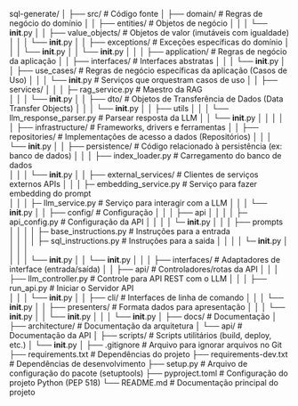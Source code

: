 sql-generate/
│
├── src/                                                     # Código fonte
│   ├── domain/                                              # Regras de negócio do domínio
│   │   ├── entities/                                        # Objetos de negócio
│   │   │   └── __init__.py
│   │   ├── value_objects/                                   # Objetos de valor (imutáveis com igualdade)
│   │   │   └── __init__.py
│   │   ├── exceptions/                                      # Exceções específicas do domínio
│   │   │   └── __init__.py
│   │   └── __init__.py
│   │
│   ├── application/                                         # Regras de negócio da aplicação
│   │   ├── interfaces/                                      # Interfaces abstratas
│   │   │   └── __init__.py
│   │   ├── use_cases/                                       # Regras de negócio específicas da aplicação (Casos de Uso)
│   │   │   └── __init__.py                                  # Serviços que orquestram casos de uso
│   │   ├── services/
│   │   │   ├─ rag_service.py                                # Maestro da RAG                            
│   │   │   └── __init__.py
│   │   ├── dto/                                             # Objetos de Transferência de Dados (Data Transfer Objects)
│   │   │   └── __init__.py
│   │   ├── utils
│   │   │   └── llm_response_parser.py                       # Parsear resposta da LLM
│   │   └── __init__.py
│   │
│   │
│   ├── infrastructure/                                      # Frameworks, drivers e ferramentas
│   │   ├── repositories/                                    # Implementações de acesso a dados (Repositórios)
│   │   │   └── __init__.py
│   │   ├── persistence/                                     # Código relacionado à persistência (ex: banco de dados)
│   │   │   ├── index_loader.py                              # Carregamento do banco de dados        
│   │   │   └── __init__.py
│   │   ├── external_services/                               # Clientes de serviços externos APIs
│   │   │   ├─ embedding_service.py                          # Serviço para fazer embedding do prompt       
│   │   │   ├─ llm_service.py                                # Serviço para interagir com a LLM
│   │   │   └── __init__.py
│   │   ├── config/                                          # Configuração
│   │   │   ├── api
│   │   │   │   ├─ api_config.py                             # Configuração da API
│   │   │   │   └─ __init__.py
│   │   │   ├── prompts
│   │   │   │    ├─ base_instructions.py                     # Instruções para a entrada             
│   │   │   │    ├─ sql_instructions.py                      # Instruções para a saida
│   │   │   │    └─ __init__.py
│   │   │   │  
│   │   │   └── __init__.py
│   │   └── __init__.py
│   │
│   ├── interfaces/                                          # Adaptadores de interface (entrada/saída)
│   │   ├── api/                                             # Controladores/rotas da API
│   │   │   ├── llm_controller.py                            # Controle para API REST com o LLM
│   │   │   ├── run_api.py                                   # Iniciar o Servidor API     
│   │   │   └── __init__.py
│   │   ├── cli/                                             # Interfaces de linha de comando
│   │   │   └── __init__.py
│   │   ├── presenters/                                      # Formata dados para apresentação
│   │   │   └── __init__.py
│   │   └── __init__.py
│   │
│   └── __init__.py
│
├── docs/                                                    # Documentação
│   ├── architecture/                                        # Documentação da arquitetura
│   └── api/                                                 # Documentação da API
│
├── scripts/                                                 # Scripts utilitários (build, deploy, etc.)
│   └── __init__.py
│
├── .gitignore                                               # Arquivo para ignorar arquivos no Git
├── requirements.txt                                         # Dependências do projeto
├── requirements-dev.txt                                     # Dependências de desenvolvimento
├── setup.py                                                 # Arquivo de configuração do pacote (setuptools)
├── pyproject.toml                                           # Configuração do projeto Python (PEP 518)
└── README.md                                                # Documentação principal do projeto